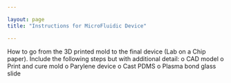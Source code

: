 ```yaml
---

layout: page
title: "Instructions for MicroFluidic Device"

---
```


How to go from the 3D printed mold to the final device (Lab on a Chip paper). Include
the following steps but with additional detail:
o CAD model
o Print and cure mold
o Parylene device
o Cast PDMS
o Plasma bond glass slide
